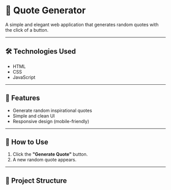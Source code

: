 # 🌟 Quote Generator

A simple and elegant web application that generates random quotes with the click of a button.

---


## 🛠️ Technologies Used

- HTML
- CSS
- JavaScript

---

## 🚀 Features

- Generate random inspirational quotes
- Simple and clean UI
- Responsive design (mobile-friendly)

---

## 🔧 How to Use

1. Click the **"Generate Quote"** button.
2. A new random quote appears.


---

## 📁 Project Structure

